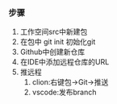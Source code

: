 ### 步骤

1. 工作空间src中新建包
2. 在包中 git init 初始化git
3. Github中创建新仓库
4. 在IDE中添加远程仓库的URL
5. 推远程
   1. clion:右键包->Git->推送
   2. vscode:发布branch

